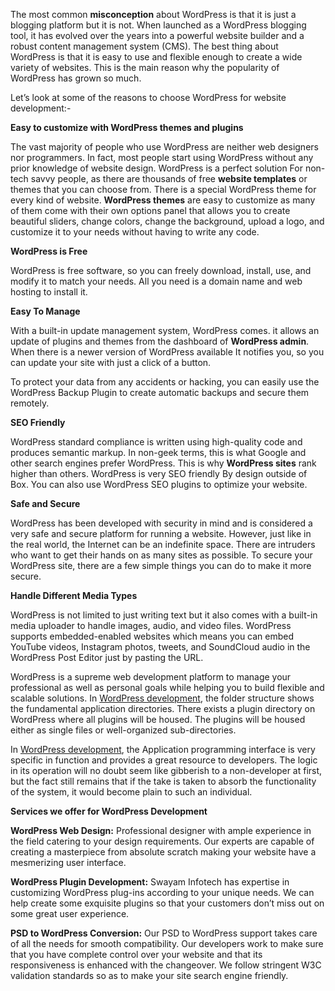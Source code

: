 The most common <b>misconception</b> about WordPress is that it is just a blogging platform but it is not. When launched as a WordPress blogging tool, it has evolved over the years into a powerful website builder and a robust content management system (CMS). The best thing about WordPress is that it is easy to use and flexible enough to create a wide variety of websites. This is the main reason why the popularity of WordPress has grown so much. 

Let’s look at some of the reasons to choose WordPress for website development:-

<b>Easy to customize with WordPress themes and plugins</b>

The vast majority of people who use WordPress are neither web designers nor programmers. In fact, most people start using WordPress without any prior knowledge of website design. WordPress is a perfect solution For non-tech savvy people, as there are thousands of free <b>website templates</b> or themes that you can choose from. There is a special WordPress theme for every kind of website. <b>WordPress themes</b> are easy to customize as many of them come with their own options panel that allows you to create beautiful sliders, change colors, change the background, upload a logo, and customize it to your needs without having to write any code.

<b>WordPress is Free</b>

WordPress is free software, so you can freely download, install, use, and modify it to match your needs. All you need is a domain name and web hosting to install it. 

<b>Easy To Manage</b>

With a built-in update management system, WordPress comes. it allows an update of plugins and themes from the dashboard of <b>WordPress admin</b>.  When there is a newer version of WordPress available It notifies you, so you can update your site with just a click of a button. 

To protect your data from any accidents or hacking, you can easily use the WordPress Backup Plugin to create automatic backups and secure them remotely. 

<b>SEO Friendly</b> 

WordPress standard compliance is written using high-quality code and produces semantic markup. In non-geek terms, this is what Google and other search engines prefer WordPress. This is why <b>WordPress sites</b> rank higher than others.  WordPress is very SEO friendly By design outside of Box. You can also use WordPress SEO plugins to optimize your website. 

<b>Safe and Secure</b>

WordPress has been developed with security in mind and is considered a very safe and secure platform for running a website. However, just like in the real world, the Internet can be an indefinite space. There are intruders who want to get their hands on as many sites as possible. To secure your WordPress site, there are a few simple things you can do to make it more secure.

<b>Handle Different Media Types</b>

WordPress is not limited to just writing text but it also comes with a built-in media uploader to handle images, audio, and video files. WordPress supports embedded-enabled websites which means you can embed YouTube videos, Instagram photos, tweets, and SoundCloud audio in the WordPress Post Editor just by pasting the URL. 

WordPress is a supreme web development platform to manage your professional as well as personal goals while helping you to build flexible and scalable solutions. In <a href="http://www.swayaminfotech.com/services/wordpress-development/">WordPress development</a>, the folder structure shows the fundamental application directories. There exists a plugin directory on WordPress where all plugins will be housed. The plugins will be housed either as single files or well-organized sub-directories.

In <a href="http://www.swayaminfotech.com/services/wordpress-development/">WordPress development</a>, the Application programming interface is very specific in function and provides a great resource to developers. The logic in its operation will no doubt seem like gibberish to a non-developer at first, but the fact still remains that if the take is taken to absorb the functionality of the system, it would become plain to such an individual.

<b>Services we offer for WordPress Development</b>

<b>WordPress Web Design:</b> Professional designer with ample experience in the field catering to your design requirements. Our experts are capable of creating a masterpiece from absolute scratch making your website have a mesmerizing user interface.

<b>WordPress Plugin Development:</b> Swayam Infotech has expertise in customizing WordPress plug-ins according to your unique needs. We can help create some exquisite plugins so that your customers don’t miss out on some great user experience.

<b>PSD to WordPress Conversion:</b> Our PSD to WordPress support takes care of all the needs for smooth compatibility. Our developers work to make sure that you have complete control over your website and that its responsiveness is enhanced with the changeover. We follow stringent W3C validation standards so as to make your site search engine friendly.
